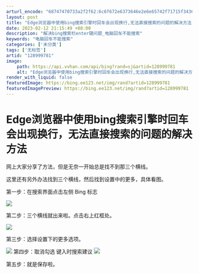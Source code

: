 ```yaml
---
arturl_encode: "68747470733a2f2f62:6c6f672e6373646e2e6e65742f71715f34363632343734392f:61727469636c652f64657461696c732f313238393939373831"
layout: post
title: "Edge浏览器中使用bing搜索引擎时回车会出现换行,无法直接搜索的问题的解决方法"
date: 2023-02-12 21:15:49 +08:00
description: "解决bing搜索栏enter键问题_电脑回车不能搜索"
keywords: "电脑回车不能搜索"
categories: ['未分类']
tags: ['无标签']
artid: "128999781"
image:
    path: https://api.vvhan.com/api/bing?rand=sj&artid=128999781
    alt: "Edge浏览器中使用bing搜索引擎时回车会出现换行,无法直接搜索的问题的解决方法"
render_with_liquid: false
featuredImage: https://bing.ee123.net/img/rand?artid=128999781
featuredImagePreview: https://bing.ee123.net/img/rand?artid=128999781
---
```


# Edge浏览器中使用bing搜索引擎时回车会出现换行，无法直接搜索的问题的解决方法

网上大家分享了方法，但是无奈一开始总是找不到那三个横线。

这里还有另外办法找到三个横线，然后找到设置中的更多，具体看图。

第一步：在搜索界面点击左侧 Bing 标志

![](https://i-blog.csdnimg.cn/blog_migrate/dc3a4c118d0da918b82c8b82f00b5937.jpeg)

第二步：三个横线就出来啦。点击右上红框处。

![](https://i-blog.csdnimg.cn/blog_migrate/f2c4ffb54dfcf9e0434761b9d1596723.jpeg)

第三步：选择设置下的更多选项。

![](https://i-blog.csdnimg.cn/blog_migrate/52c4c5dae791885282b3bc1595138cd1.jpeg)
第四步：取消勾选 键入时搜索建议
![](https://i-blog.csdnimg.cn/blog_migrate/8166385d0baf4791bc1c9a4d1d393152.jpeg)

第五步：就是保存啦。